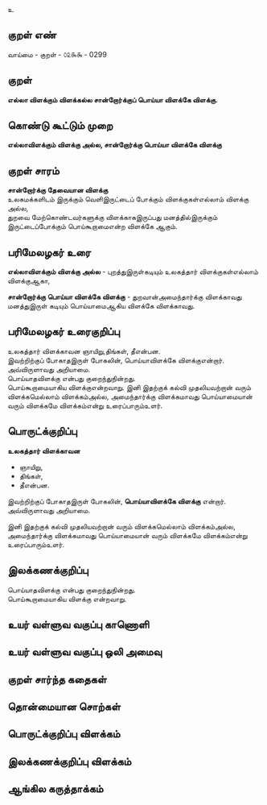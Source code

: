 உ

## குறள் எண் 

வாய்மை - குறள் - ௦௨௯௯ - 0299  

## குறள் 

**எல்லா விளக்கும் விளக்கல்ல சான்றோர்க்குப் 
பொய்யா விளக்கே விளக்கு.**

## கொண்டு கூட்டும் முறை

**எல்லாவிளக்கும் விளக்கு அல்ல, சான்றோர்க்கு பொய்யா விளக்கே விளக்கு**

## குறள் சாரம் 

**சான்றோர்க்கு தேவையான விளக்கு**  
உலகமக்களிடம் இருக்கும் வெளிஇருட்டைப் போக்கும் விளக்குகள்எல்லாம் விளக்கு அல்ல,  
துறவை மேற்கொண்டவர்களுக்கு விளக்காகஇருப்பது மனத்தில்இருக்கும் இருட்டைப்போக்கும் பொய்கூறாமைஎன்ற விளக்கே ஆகும்.  

## பரிமேலழகர் உரை

**எல்லாவிளக்கும் விளக்கு அல்ல** - புறத்துஇருள்கடியும் உலகத்தார் விளக்குகள்எல்லாம் விளக்குஆகா,   

**சான்றோர்க்கு பொய்யா விளக்கே விளக்கு** - துறவான்அமைந்தார்க்கு விளக்காவது மனத்துஇருள் கடியும் பொய்யாமைஆகிய விளக்கே விளக்காவது.  

## பரிமேலழகர் உரைகுறிப்பு   

உலகத்தார் விளக்காவன ஞாயிறு,திங்கள், தீஎன்பன.  
இவற்றிற்குப் போகாதஇருள் போகலின், பொய்யாவிளக்கே விளக்குஎன்றார்.  
அவ்விருளாவது அறியாமை.   
பொய்யாதவிளக்கு என்பது குறைந்துநின்றது.   
பொய்கூறாமையாகிய விளக்குஎன்றவாறு. இனி இதற்குக் கல்வி முதலியவற்றான் வரும் விளக்கமெல்லாம் விளக்கம்அல்ல, அமைந்தார்க்கு விளக்கமாவது பொய்யாமையான் வரும் விளக்கமே விளக்கம்என்று உரைப்பாரும்உளர்.   

## பொருட்க்குறிப்பு 

**உலகத்தார் விளக்காவன**  
* ஞாயிறு,  
* திங்கள்,   
* தீஎன்பன.  

இவற்றிற்குப் போகாதஇருள் போகலின், **பொய்யாவிளக்கே விளக்கு** என்றார்.  
அவ்விருளாவது அறியாமை.    

 இனி இதற்குக் கல்வி முதலியவற்றான் வரும் விளக்கமெல்லாம் விளக்கம்அல்ல,   
 அமைந்தார்க்கு விளக்கமாவது பொய்யாமையான் வரும் விளக்கமே விளக்கம்என்று உரைப்பாரும்உளர்.  
 
## இலக்கணக்குறிப்பு  

பொய்யாதவிளக்கு என்பது குறைந்துநின்றது.   
பொய்கூறாமையாகிய விளக்கு என்றவாறு.  

## உயர் வள்ளுவ வகுப்பு காணொளி


## உயர் வள்ளுவ வகுப்பு ஒலி அமைவு 

 
## குறள் சார்ந்த கதைகள் 


## தொன்மையான சொற்கள்


## பொருட்க்குறிப்பு விளக்கம்


## இலக்கணக்குறிப்பு விளக்கம்


## ஆங்கில கருத்தாக்கம் 


